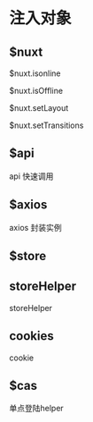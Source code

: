 # 注入对象


## $nuxt

$nuxt.isonline

$nuxt.isOffline

$nuxt.setLayout

$nuxt.setTransitions

## $api

api 快速调用



## $axios

axios 封装实例

## $store



## storeHelper

storeHelper

## cookies

cookie

## $cas

单点登陆helper